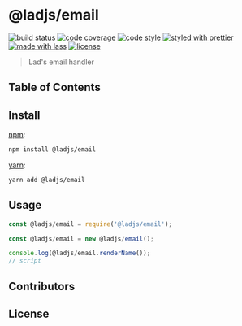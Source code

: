 # @ladjs/email

[![build status](https://img.shields.io/travis/ladjs/email.svg)](https://travis-ci.org/ladjs/email)
[![code coverage](https://img.shields.io/codecov/c/github/ladjs/email.svg)](https://codecov.io/gh/ladjs/email)
[![code style](https://img.shields.io/badge/code_style-XO-5ed9c7.svg)](https://github.com/sindresorhus/xo)
[![styled with prettier](https://img.shields.io/badge/styled_with-prettier-ff69b4.svg)](https://github.com/prettier/prettier)
[![made with lass](https://img.shields.io/badge/made_with-lass-95CC28.svg)](https://lass.js.org)
[![license](https://img.shields.io/github/license/ladjs/email.svg)]()

> Lad's email handler

## Table of Contents


## Install

[npm][]:

```sh
npm install @ladjs/email
```

[yarn][]:

```sh
yarn add @ladjs/email
```


## Usage

```js
const @ladjs/email = require('@ladjs/email');

const @ladjs/email = new @ladjs/email();

console.log(@ladjs/email.renderName());
// script
```


## Contributors


## License


##

[npm]: https://www.npmjs.com/

[yarn]: https://yarnpkg.com/
